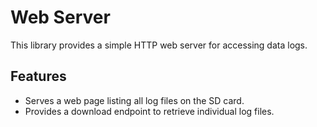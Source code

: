 # Web Server

This library provides a simple HTTP web server for accessing data logs.

## Features

- Serves a web page listing all log files on the SD card.
- Provides a download endpoint to retrieve individual log files.